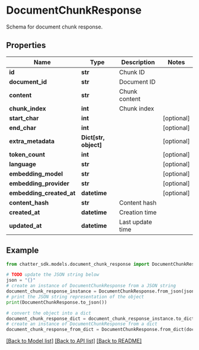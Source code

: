 # DocumentChunkResponse

Schema for document chunk response.

## Properties

Name | Type | Description | Notes
------------ | ------------- | ------------- | -------------
**id** | **str** | Chunk ID | 
**document_id** | **str** | Document ID | 
**content** | **str** | Chunk content | 
**chunk_index** | **int** | Chunk index | 
**start_char** | **int** |  | [optional] 
**end_char** | **int** |  | [optional] 
**extra_metadata** | **Dict[str, object]** |  | [optional] 
**token_count** | **int** |  | [optional] 
**language** | **str** |  | [optional] 
**embedding_model** | **str** |  | [optional] 
**embedding_provider** | **str** |  | [optional] 
**embedding_created_at** | **datetime** |  | [optional] 
**content_hash** | **str** | Content hash | 
**created_at** | **datetime** | Creation time | 
**updated_at** | **datetime** | Last update time | 

## Example

```python
from chatter_sdk.models.document_chunk_response import DocumentChunkResponse

# TODO update the JSON string below
json = "{}"
# create an instance of DocumentChunkResponse from a JSON string
document_chunk_response_instance = DocumentChunkResponse.from_json(json)
# print the JSON string representation of the object
print(DocumentChunkResponse.to_json())

# convert the object into a dict
document_chunk_response_dict = document_chunk_response_instance.to_dict()
# create an instance of DocumentChunkResponse from a dict
document_chunk_response_from_dict = DocumentChunkResponse.from_dict(document_chunk_response_dict)
```
[[Back to Model list]](../README.md#documentation-for-models) [[Back to API list]](../README.md#documentation-for-api-endpoints) [[Back to README]](../README.md)


